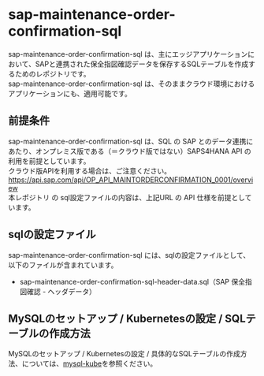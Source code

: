 # sap-maintenance-order-confirmation-sql

sap-maintenance-order-confirmation-sql は、主にエッジアプリケーションにおいて、SAPと連携された保全指図確認データを保存するSQLテーブルを作成するためのレポジトリです。  
sap-maintenance-order-confirmation-sql は、そのままクラウド環境におけるアプリケーションにも、適用可能です。  

## 前提条件  
sap-maintenance-order-confirmation-sql は、SQL の SAP とのデータ連携にあたり、オンプレミス版である（＝クラウド版ではない）SAPS4HANA API の利用を前提としています。  
クラウド版APIを利用する場合は、ご注意ください。  
https://api.sap.com/api/OP_API_MAINTORDERCONFIRMATION_0001/overview  
本レポジトリ の sql設定ファイルの内容は、上記URL の API 仕様を前提としています。  

## sqlの設定ファイル

sap-maintenance-order-confirmation-sql には、sqlの設定ファイルとして、以下のファイルが含まれています。  

* sap-maintenance-order-confirmation-sql-header-data.sql（SAP 保全指図確認 - ヘッダデータ）

## MySQLのセットアップ / Kubernetesの設定 / SQLテーブルの作成方法  

MySQLのセットアップ / Kubernetesの設定 / 具体的なSQLテーブルの作成方法、については、[mysql-kube](https://github.com/latonaio/mysql-kube)を参照ください。  